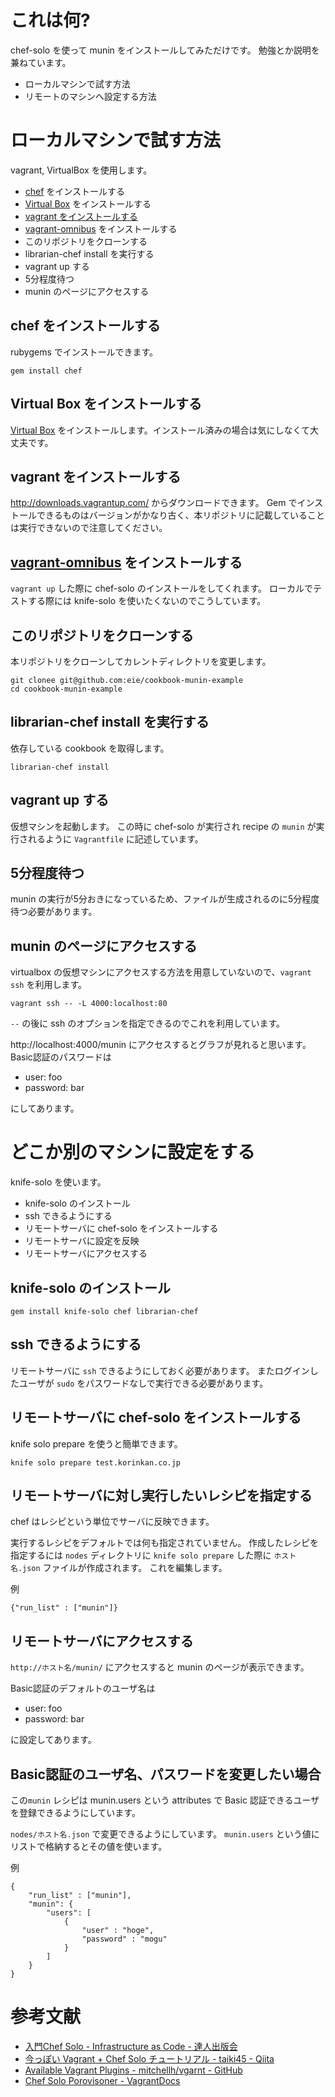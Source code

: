 # これは何?

chef-solo を使って munin をインストールしてみただけです。
勉強とか説明を兼ねています。

* ローカルマシンで試す方法
* リモートのマシンへ設定する方法

# ローカルマシンで試す方法

vagrant, VirtualBox を使用します。

* [chef](http://www.opscode.com/chef/) をインストールする
* [Virtual Box](https://www.virtualbox.org/) をインストールする
* [vagrant をインストールする](http://www.vagrantup.com)
* [vagrant-omnibus](https://github.com/schisamo/vagrant-omnibus) をインストールする
* このリポジトリをクローンする
* librarian-chef install を実行する
* vagrant up する
* 5分程度待つ
* munin のページにアクセスする


## chef をインストールする

rubygems でインストールできます。

```
gem install chef
```

## Virtual Box をインストールする

[Virtual Box](https://www.virtualbox.org/) をインストールします。インストール済みの場合は気にしなくて大丈夫です。

## vagrant をインストールする

http://downloads.vagrantup.com/ からダウンロードできます。
Gem でインストールできるものはバージョンがかなり古く、本リポジトリに記載していることは実行できないので注意してください。


## [vagrant-omnibus](https://github.com/schisamo/vagrant-omnibus) をインストールする

`vagrant up` した際に chef-solo のインストールをしてくれます。
ローカルでテストする際には knife-solo を使いたくないのでこうしています。


## このリポジトリをクローンする

本リポジトリをクローンしてカレントディレクトリを変更します。

```
git clonee git@github.com:eie/cookbook-munin-example
cd cookbook-munin-example
```


## librarian-chef install を実行する

依存している cookbook を取得します。

```
librarian-chef install
```


## vagrant up する

仮想マシンを起動します。
この時に chef-solo が実行され recipe の `munin` が実行されるように `Vagrantfile` に記述しています。


## 5分程度待つ

munin の実行が5分おきになっているため、ファイルが生成されるのに5分程度待つ必要があります。

## munin のページにアクセスする

virtualbox の仮想マシンにアクセスする方法を用意していないので、`vagrant ssh` を利用します。

```
vagrant ssh -- -L 4000:localhost:80
```

`--` の後に ssh のオプションを指定できるのでこれを利用しています。

http://localhost:4000/munin にアクセスするとグラフが見れると思います。
Basic認証のパスワードは

* user: foo
* password: bar

にしてあります。


# どこか別のマシンに設定をする

knife-solo を使います。

* knife-solo のインストール
* ssh できるようにする
* リモートサーバに chef-solo をインストールする
* リモートサーバに設定を反映
* リモートサーバにアクセスする

## knife-solo のインストール

```
gem install knife-solo chef librarian-chef
```

## ssh できるようにする

リモートサーバに `ssh` できるようにしておく必要があります。
またログインしたユーザが `sudo` をパスワードなしで実行できる必要があります。


## リモートサーバに chef-solo をインストールする

knife solo prepare を使うと簡単できます。

```
knife solo prepare test.korinkan.co.jp
```

## リモートサーバに対し実行したいレシピを指定する

chef はレシピという単位でサーバに反映できます。

実行するレシピをデフォルトでは何も指定されていません。
作成したレシピを指定するには `nodes` ディレクトリに `knife solo prepare` した際に `ホスト名.json` ファイルが作成されます。
これを編集します。

例

```
{"run_list" : ["munin"]}
```

## リモートサーバにアクセスする

`http://ホスト名/munin/` にアクセスすると munin のページが表示できます。

Basic認証のデフォルトのユーザ名は

* user: foo
* password: bar

に設定してあります。

## Basic認証のユーザ名、パスワードを変更したい場合

この`munin` レシピは munin.users という attributes で Basic 認証できるユーザを登録できるようにしています。

`nodes/ホスト名.json` で変更できるようにしています。
`munin.users` という値にリストで格納するとその値を使います。

例

```
{
    "run_list" : ["munin"],
    "munin": {
        "users": [
            {
                "user" : "hoge",
                "password" : "mogu"
            }
        ]
    }
}
```

# 参考文献

* [入門Chef Solo - Infrastructure as Code - 達人出版会](http://tatsu-zine.com/books/chef-solo)
* [今っぽい Vagrant + Chef Solo チュートリアル - taiki45 - Qiita](http://qiita.com/taiki45/items/b46a2f32248720ec2bae)
* [Available Vagrant Plugins - mitchellh/vgarnt - GitHub](https://github.com/mitchellh/vagrant/wiki/Available-Vagrant-Plugins)
* [Chef Solo Porovisoner - VagrantDocs](http://docs.vagrantup.com/v2/provisioning/chef_solo.html)
